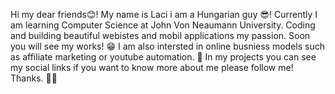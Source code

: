 Hi my dear friends😊!
My name is Laci i am a Hungarian guy 😎! Currently I am learning Computer Science at John Von Neaumann University. 
Coding and building beautiful webistes and mobil applications my passion. Soon you will see my works! 😁 I am also intersted in online busniess models such as 
affiliate marketing or youtube automation. 🤗
In my projects you can see my social links if you want to know more about me please follow me! 
Thanks. 🤩😃
